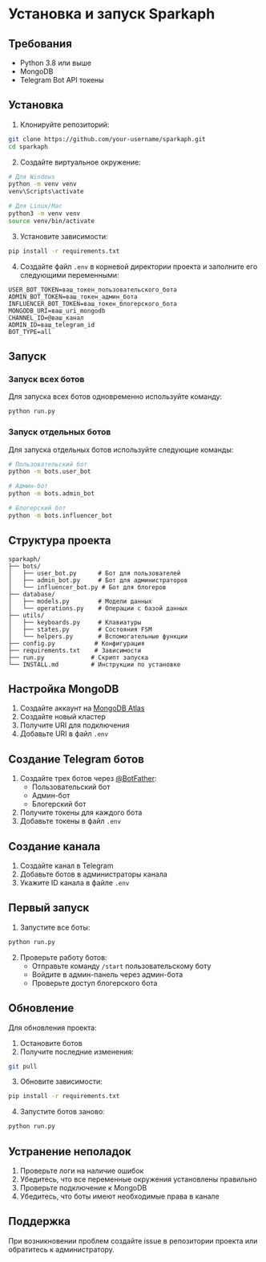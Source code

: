 # Установка и запуск Sparkaph

## Требования

- Python 3.8 или выше
- MongoDB
- Telegram Bot API токены

## Установка

1. Клонируйте репозиторий:
```bash
git clone https://github.com/your-username/sparkaph.git
cd sparkaph
```

2. Создайте виртуальное окружение:
```bash
# Для Windows
python -m venv venv
venv\Scripts\activate

# Для Linux/Mac
python3 -m venv venv
source venv/bin/activate
```

3. Установите зависимости:
```bash
pip install -r requirements.txt
```

4. Создайте файл `.env` в корневой директории проекта и заполните его следующими переменными:
```
USER_BOT_TOKEN=ваш_токен_пользовательского_бота
ADMIN_BOT_TOKEN=ваш_токен_админ_бота
INFLUENCER_BOT_TOKEN=ваш_токен_блогерского_бота
MONGODB_URI=ваш_uri_mongodb
CHANNEL_ID=@ваш_канал
ADMIN_ID=ваш_telegram_id
BOT_TYPE=all
```

## Запуск

### Запуск всех ботов

Для запуска всех ботов одновременно используйте команду:
```bash
python run.py
```

### Запуск отдельных ботов

Для запуска отдельных ботов используйте следующие команды:

```bash
# Пользовательский бот
python -m bots.user_bot

# Админ-бот
python -m bots.admin_bot

# Блогерский бот
python -m bots.influencer_bot
```

## Структура проекта

```
sparkaph/
├── bots/
│   ├── user_bot.py      # Бот для пользователей
│   ├── admin_bot.py     # Бот для администраторов
│   └── influencer_bot.py # Бот для блогеров
├── database/
│   ├── models.py        # Модели данных
│   └── operations.py    # Операции с базой данных
├── utils/
│   ├── keyboards.py     # Клавиатуры
│   ├── states.py        # Состояния FSM
│   └── helpers.py       # Вспомогательные функции
├── config.py           # Конфигурация
├── requirements.txt    # Зависимости
├── run.py             # Скрипт запуска
└── INSTALL.md         # Инструкции по установке
```

## Настройка MongoDB

1. Создайте аккаунт на [MongoDB Atlas](https://www.mongodb.com/cloud/atlas)
2. Создайте новый кластер
3. Получите URI для подключения
4. Добавьте URI в файл `.env`

## Создание Telegram ботов

1. Создайте трех ботов через [@BotFather](https://t.me/BotFather):
   - Пользовательский бот
   - Админ-бот
   - Блогерский бот
2. Получите токены для каждого бота
3. Добавьте токены в файл `.env`

## Создание канала

1. Создайте канал в Telegram
2. Добавьте ботов в администраторы канала
3. Укажите ID канала в файле `.env`

## Первый запуск

1. Запустите все боты:
```bash
python run.py
```

2. Проверьте работу ботов:
   - Отправьте команду `/start` пользовательскому боту
   - Войдите в админ-панель через админ-бота
   - Проверьте доступ блогерского бота

## Обновление

Для обновления проекта:

1. Остановите ботов
2. Получите последние изменения:
```bash
git pull
```
3. Обновите зависимости:
```bash
pip install -r requirements.txt
```
4. Запустите ботов заново:
```bash
python run.py
```

## Устранение неполадок

1. Проверьте логи на наличие ошибок
2. Убедитесь, что все переменные окружения установлены правильно
3. Проверьте подключение к MongoDB
4. Убедитесь, что боты имеют необходимые права в канале

## Поддержка

При возникновении проблем создайте issue в репозитории проекта или обратитесь к администратору. 